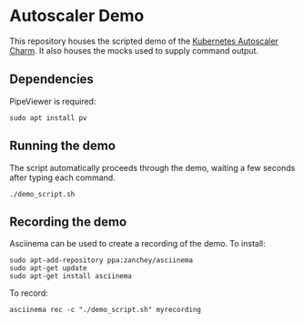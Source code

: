 # Autoscaler Demo
This repository houses the scripted demo of the [Kubernetes Autoscaler Charm](https://charmhub.io/kubernetes-autoscaler). It also houses the mocks used to supply command output. 

## Dependencies
PipeViewer is required:
```
sudo apt install pv
```

## Running the demo
The script automatically proceeds through the demo, waiting a few seconds after typing each command. 
```
./demo_script.sh
```

## Recording the demo
Asciinema can be used to create a recording of the demo. To install:
```
sudo apt-add-repository ppa:zanchey/asciinema
sudo apt-get update
sudo apt-get install asciinema
```

To record:
```
asciinema rec -c "./demo_script.sh" myrecording
```

